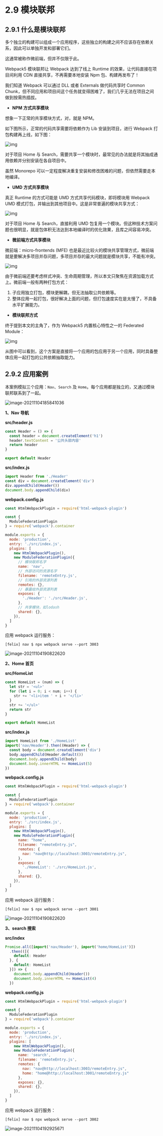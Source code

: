 # 2.9 模块联邦

## 2.9.1 什么是模块联邦

多个独立的构建可以组成一个应用程序，这些独立的构建之间不应该存在依赖关系，因此可以单独开发和部署它们。

这通常被称作微前端，但并不仅限于此。

Webpack5 模块联邦让 Webpack 达到了线上 Runtime 的效果，让代码直接在项目间利用 CDN 直接共享，不再需要本地安装 Npm 包、构建再发布了！

我们知道 Webpack 可以通过 DLL 或者 Externals 做代码共享时 Common Chunk，但不同应用和项目间这个任务就变得困难了，我们几乎无法在项目之间做到按需热插拔。

* **NPM 方式共享模块**

想象一下正常的共享模块方式，对，就是 NPM。

如下图所示，正常的代码共享需要将依赖作为 Lib 安装到项目，进行 Webpack 打包构建再上线，如下图：

![img](D:%5Cphone%5C%E6%96%B0%E7%9A%84%E5%BC%80%E5%A7%8B%5Cgithub%5Cwebpack5%5Cwebpack%E5%AD%A6%E4%B9%A0%E6%8C%87%E5%8D%97%E5%B0%8F%E5%86%8C%E5%AD%90%5Cimages%5Cnpm.jpg)

对于项目 Home 与 Search，需要共享一个模块时，最常见的办法就是将其抽成通用依赖并分别安装在各自项目中。

虽然 Monorepo 可以一定程度解决重复安装和修改困难的问题，但依然需要走本地编译。

* **UMD 方式共享模块**

真正 Runtime 的方式可能是 UMD 方式共享代码模块，即将模块用 Webpack UMD 模式打包，并输出到其他项目中。这是非常普遍的模块共享方式：

![img](D:%5Cphone%5C%E6%96%B0%E7%9A%84%E5%BC%80%E5%A7%8B%5Cgithub%5Cwebpack5%5Cwebpack%E5%AD%A6%E4%B9%A0%E6%8C%87%E5%8D%97%E5%B0%8F%E5%86%8C%E5%AD%90%5Cimages%5Cesi.jpg)

对于项目 Home 与 Search，直接利用 UMD 包复用一个模块。但这种技术方案问题也很明显，就是包体积无法达到本地编译时的优化效果，且库之间容易冲突。

* **微前端方式共享模块**

微前端：micro-frontends (MFE) 也是最近比较火的模块共享管理方式，微前端就是要解决多项目并存问题，多项目并存的最大问题就是模块共享，不能有冲突。

![img](D:%5Cphone%5C%E6%96%B0%E7%9A%84%E5%BC%80%E5%A7%8B%5Cgithub%5Cwebpack5%5Cwebpack%E5%AD%A6%E4%B9%A0%E6%8C%87%E5%8D%97%E5%B0%8F%E5%86%8C%E5%AD%90%5Cimages%5Cmfe.jpg)

由于微前端还要考虑样式冲突、生命周期管理，所以本文只聚焦在资源加载方式上。微前端一般有两种打包方式：

1. 子应用独立打包，模块更解耦，但无法抽取公共依赖等。
2. 整体应用一起打包，很好解决上面的问题，但打包速度实在是太慢了，不具备水平扩展能力。

* **模块联邦方式**

终于提到本文的主角了，作为 Webpack5 内置核心特性之一的 Federated Module：

![img](D:%5Cphone%5C%E6%96%B0%E7%9A%84%E5%BC%80%E5%A7%8B%5Cgithub%5Cwebpack5%5Cwebpack%E5%AD%A6%E4%B9%A0%E6%8C%87%E5%8D%97%E5%B0%8F%E5%86%8C%E5%AD%90%5Cimages%5Cfed.jpg)

从图中可以看到，这个方案是直接将一个应用的包应用于另一个应用，同时具备整体应用一起打包的公共依赖抽取能力。

## 2.9.2 应用案例

本案例模拟三个应用：`Nav`、`Search` 及 `Home`。每个应用都是独立的，又通过模块联邦联系到了一起。

![image-20211104185841036](https://d/phone/%E6%96%B0%E7%9A%84%E5%BC%80%E5%A7%8B/github/webpack5/webpack%E5%AD%A6%E4%B9%A0%E6%8C%87%E5%8D%97%E5%B0%8F%E5%86%8C%E5%AD%90/images/img-02-08.png)

**1、Nav 导航**

**src/header.js**

```js
const Header = () => {
  const header = document.createElement('h1')
  header.textContent = '公共头部内容'
  return header
}

export default Header
```

**src/index.js**

```js
import Header from './Header'
const div = document.createElement('div')
div.appendChild(Header())
document.body.appendChild(div)
```

**webpack.config.js**

```js
const HtmlWebpackPlugin = require('html-webpack-plugin')

const {
  ModuleFederationPlugin
} = require('webpack').container

module.exports = {
  mode: 'production',
  entry: './src/index.js',
  plugins: [
    new HtmlWebpackPlugin(),
    new ModuleFederationPlugin({
      // 模块联邦名字
      name: 'nav',
      // 外部访问的资源名字
      filename: 'remoteEntry.js',
      // 引用的外部资源列表
      remotes: {},
      // 暴露给外部资源列表
      exposes: {
        './Header': './src/Header.js',
      },
      // 共享模块，如lodash
      shared: {},
    }),
  ]
}
```

应用 webpack 运行服务：

```shell
[felix] nav $ npx webpack serve --port 3003
```

![image-20211104190822620](https://d/phone/%E6%96%B0%E7%9A%84%E5%BC%80%E5%A7%8B/github/webpack5/webpack%E5%AD%A6%E4%B9%A0%E6%8C%87%E5%8D%97%E5%B0%8F%E5%86%8C%E5%AD%90/images/img-02-09.png)

**2、Home 首页**

**src/HomeList**

```js
const HomeList = (num) => {
  let str = '<ul>'
  for (let i = 0; i < num; i++) {
    str += '<li>item ' + i + '</li>'
  }
  str += '</ul>'
  return str
}

export default HomeList
```

**src/index.js**

```js
import HomeList from './HomeList'
import('nav/Header').then((Header) => {
  const body = document.createElement('div')
  body.appendChild(Header.default())
  document.body.appendChild(body)
  document.body.innerHTML += HomeList(5)
})
```

**webpack.config.js**

```js
const HtmlWebpackPlugin = require('html-webpack-plugin')

const {
  ModuleFederationPlugin
} = require('webpack').container

module.exports = {
  mode: 'production',
  entry: './src/index.js',
  plugins: [
    new HtmlWebpackPlugin(),
    new ModuleFederationPlugin({
      name: "home",
      filename: "remoteEntry.js",
      remotes: {
        nav: "nav@http://localhost:3003/remoteEntry.js",
      },
      exposes: {
        './HomeList': './src/HomeList.js',
      },
      shared: {},
    }),
  ]
}
```

应用 webpack 运行服务：

```shell
[felix] nav $ npx webpack serve --port 3001
```

![image-20211104190822620](https://d/phone/%E6%96%B0%E7%9A%84%E5%BC%80%E5%A7%8B/github/webpack5/webpack%E5%AD%A6%E4%B9%A0%E6%8C%87%E5%8D%97%E5%B0%8F%E5%86%8C%E5%AD%90/images/img-02-10.png)

**3、search 搜索**

**src/index**

```js
Promise.all([import('nav/Header'), import('home/HomeList')])
  .then(([{
    default: Header
  }, {
    default: HomeList
  }]) => {
    document.body.appendChild(Header())
    document.body.innerHTML += HomeList(4)
  })
```

**webpack.config.js**

```js
const HtmlWebpackPlugin = require('html-webpack-plugin')

const {
  ModuleFederationPlugin
} = require('webpack').container

module.exports = {
  mode: 'production',
  entry: './src/index.js',
  plugins: [
    new HtmlWebpackPlugin(),
    new ModuleFederationPlugin({
      name: 'search',
      filename: 'remoteEntry.js',
      remotes: {
        nav: "nav@http://localhost:3003/remoteEntry.js",
        home: "home@http://localhost:3001/remoteEntry.js"
      },
      exposes: {},
      shared: {},
    }),
  ]
}
```

应用 webpack 运行服务：

```shell
[felix] nav $ npx webpack serve --port 3002
```

![image-20211104192925671](https://d/phone/%E6%96%B0%E7%9A%84%E5%BC%80%E5%A7%8B/github/webpack5/webpack%E5%AD%A6%E4%B9%A0%E6%8C%87%E5%8D%97%E5%B0%8F%E5%86%8C%E5%AD%90/images/img-02-11.png)
